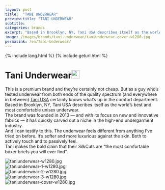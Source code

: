 ```yaml
---
layout: post
title:  "TANI UNDERWEAR"
preview-title: "TANI UNDERWEAR"
subtitle:
categories: brands
excerpt: "Based in Brooklyn, NY, Tani USA describes itself as the world’s best and most comfortable unisex underwear" 
image: /images/brands/tani-underwear/taniunderwear-cover-w1280.jpg
permalink: /en/Tani-Underwear/
---
```

{% include lang.html %}
{% include geturl.html %}
<div class="dark-grey-bg">
    <div class="container">
        <div class="row">
            <div class="col section ft-white ft-300">
                <h1 class="white-color">Tani Underwear<img class="space" src="{{ '/assets/images/aquarius.png' | prepend: SourceUrl }}" width="27"></h1>
                <p>This is a premium brand and they’re certainly not cheap. But as a guy who’s tested underwear from both ends of the quality spectrum (and everywhere in between) <a class="red ft-400" href="https://instagram.com/taniunderwear?utm_source=ig_profile_share&igshid=1tpof2890ikav/" target="_blank">Tani USA</a> certainly knows what’s up in the comfort department.<br>
                Based in Brooklyn, NY, Tani USA describes itself as the world’s best and most comfortable unisex underwear.<br>
                The brand was founded in 2013 — and with its focus on new and innovative fabrics — it has quickly carved out a niche in the high-end undergarment industry.<br>
                And I can testify to this. The underwear feels different from anything I’ve tried on before. It’s softer and more luxurious against the skin. Both to actively touch and to passively feel.<br>
                Tani makes the bold claim that their SilkCuts are “the most comfortable boxer briefs you will ever find".</p>  
            </div>
        </div>
    </div>
    <div class="post-gallery">
        <div class="container">
            <div class="row">
                <div class="col">
                    <img src="{{ '/images/brands/tani-underwear/taniunderwear-w1280.jpg' | prepend: SourceUrl }}" alt="taniunderwear-w1280.jpg">
                </div>
            </div>
            <div class="row">
                <div class="col-md-6">
                    <img src="{{ '/images/brands/tani-underwear/taniunderwear-1-w1280.jpg' | prepend: SourceUrl }}" alt="taniunderwear-1-w1280.jpg">
                </div>
                <div class="col-md-6">
                    <img src="{{ '/images/brands/tani-underwear/taniunderwear-2-w1280.jpg' | prepend: SourceUrl }}" alt="taniunderwear-2-w1280.jpg">
                </div>
            </div>
            <div class="row">
                <div class="col">
                    <img src="{{ '/images/brands/tani-underwear/taniunderwear-3-w1280.jpg' | prepend: SourceUrl }}" alt="taniunderwear-3-w1280.jpg">
                </div>
            </div>
            <div class="row">
                <div class="col">
                    <img src="{{ '/images/brands/tani-underwear/taniunderwear-cover-w1280.jpg' | prepend: SourceUrl }}" alt="taniunderwear-cover-w1280.jpg">
                </div>
            </div>
        </div>
    </div>
</div>
